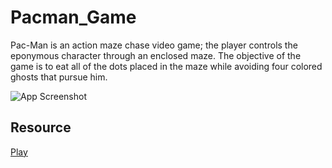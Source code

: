 # Pacman_Game
Pac-Man is an action maze chase video game; the player controls the eponymous character through an enclosed maze. The objective of the game is to eat all of the dots placed in the maze while avoiding four colored ghosts  that pursue him.

![App Screenshot](https://encrypted-tbn0.gstatic.com/images?q=tbn:ANd9GcTQvvYkf8oD8Nm9_sKgL9f-0TygIky4M1_wdA&usqp=CAU)


## Resource

[Play](https://youtube.com/shorts/g78w8CUGVuE?feature=share)


